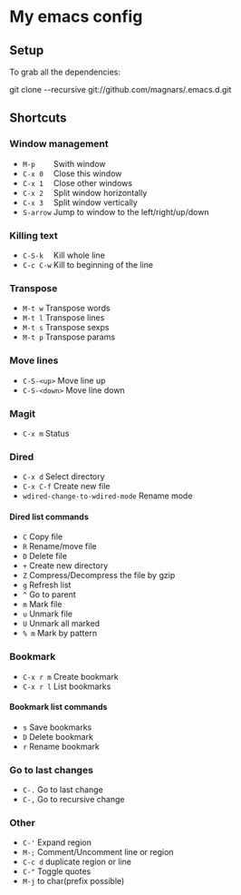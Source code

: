 # My emacs config

## Setup

To grab all the dependencies:

   git clone --recursive git://github.com/magnars/.emacs.d.git

## Shortcuts

### Window management

* `M-p    ` Swith window
* `C-x 0  ` Close this window
* `C-x 1  ` Close other windows
* `C-x 2  ` Split window horizontally
* `C-x 3  ` Split window vertically
* `S-arrow` Jump to window to the left/right/up/down

### Killing text

* `C-S-k  ` Kill whole line
* `C-c C-w` Kill to beginning of the line

### Transpose

* `M-t w` Transpose words
* `M-t l` Transpose lines
* `M-t s` Transpose sexps
* `M-t p` Transpose params

### Move lines

* `C-S-<up>` Move line up
* `C-S-<down>` Move line down

### Magit

* `C-x m` Status

### Dired

* `C-x d` Select directory
* `C-x C-f` Create new file
* `wdired-change-to-wdired-mode` Rename mode

#### Dired list commands

* `C` Copy file
* `R` Rename/move file
* `D` Delete file
* `+` Create new directory
* `Z` Compress/Decompress the file by gzip
* `g` Refresh list
* `^` Go to parent
* `m` Mark file
* `u` Unmark file
* `U` Unmark all marked
* `% m` Mark by pattern

### Bookmark

* `C-x r m` Create bookmark
* `C-x r l` List bookmarks

#### Bookmark list commands

* `s` Save bookmarks
* `D` Delete bookmark
* `r` Rename bookmark

### Go to last changes

* `C-.` Go to last change
* `C-,` Go to recursive change

### Other

* `C-'` Expand region
* `M-;` Comment/Uncomment line or region
* `C-c d` duplicate region or line
* `C-"` Toggle quotes
* `M-j` to char(prefix possible)
